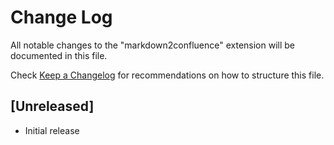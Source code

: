 # Change Log

All notable changes to the "markdown2confluence" extension will be documented in this file.

Check [Keep a Changelog](http://keepachangelog.com/) for recommendations on how to structure this file.

## [Unreleased]

- Initial release